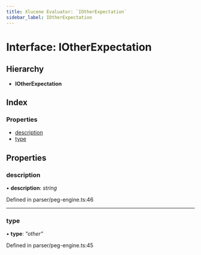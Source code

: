 ```yaml
---
title: Xlucene Evaluator: `IOtherExpectation`
sidebar_label: IOtherExpectation
---
```


# Interface: IOtherExpectation

## Hierarchy

* **IOtherExpectation**

## Index

### Properties

* [description](iotherexpectation.md#description)
* [type](iotherexpectation.md#type)

## Properties

###  description

• **description**: *string*

Defined in parser/peg-engine.ts:46

___

###  type

• **type**: *"other"*

Defined in parser/peg-engine.ts:45

